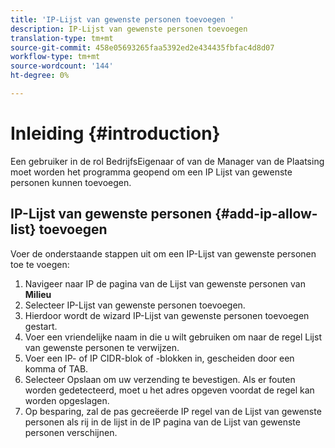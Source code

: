 ```yaml
---
title: 'IP-Lijst van gewenste personen toevoegen '
description: IP-Lijst van gewenste personen toevoegen
translation-type: tm+mt
source-git-commit: 458e05693265faa5392ed2e434435fbfac4d8d07
workflow-type: tm+mt
source-wordcount: '144'
ht-degree: 0%

---
```



# Inleiding {#introduction}

Een gebruiker in de rol BedrijfsEigenaar of van de Manager van de Plaatsing moet worden het programma geopend om een IP Lijst van gewenste personen kunnen toevoegen.

## IP-Lijst van gewenste personen {#add-ip-allow-list} toevoegen

Voer de onderstaande stappen uit om een IP-Lijst van gewenste personen toe te voegen:

1. Navigeer naar IP de pagina van de Lijst van gewenste personen van **Milieu**
1. Selecteer IP-Lijst van gewenste personen toevoegen.
1. Hierdoor wordt de wizard IP-Lijst van gewenste personen toevoegen gestart.
1. Voer een vriendelijke naam in die u wilt gebruiken om naar de regel Lijst van gewenste personen te verwijzen.
1. Voer een IP- of IP CIDR-blok of -blokken in, gescheiden door een komma of TAB.
1. Selecteer Opslaan om uw verzending te bevestigen. Als er fouten worden gedetecteerd, moet u het adres opgeven voordat de regel kan worden opgeslagen.
1. Op besparing, zal de pas gecreëerde IP regel van de Lijst van gewenste personen als rij in de lijst in de IP pagina van de Lijst van gewenste personen verschijnen.
